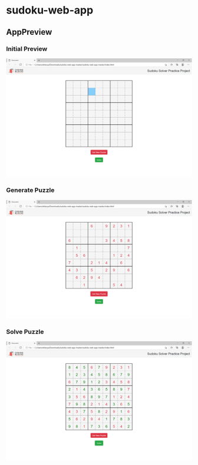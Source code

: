 # sudoku-web-app

## AppPreview

### Initial Preview

<p align="center">
  <img src="initial_preview.PNG" width="700" alt="accessibility text">
</p>


### Generate Puzzle

<p align="center">
  <img src="generate_puzzle.PNG" width="700" alt="accessibility text">
</p>


### Solve Puzzle

<p align="center">
  <img src="solve_puzzle.PNG" width="700" alt="accessibility text">
</p>
